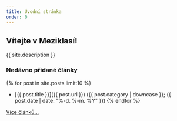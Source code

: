 ```yaml
---
title: Úvodní stránka
order: 0
---
```


## Vítejte v Meziklasí!

{{ site.description }}

### Nedávno přidané články
{% for post in site.posts limit:10 %}
- [{{ post.title }}]({{ post.url }}) ({{ post.category | downcase }}; {{ post.date | date: "%-d. %-m. %Y" }})
{% endfor %}

[Více článků...](/clanky/)
